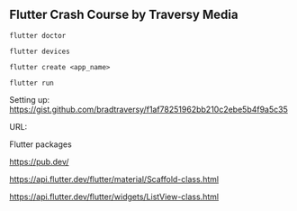 ## Flutter Crash Course by Traversy Media

```
flutter doctor

flutter devices

flutter create <app_name>

flutter run
```

Setting up: https://gist.github.com/bradtraversy/f1af78251962bb210c2ebe5b4f9a5c35


URL:

Flutter packages 

https://pub.dev/


https://api.flutter.dev/flutter/material/Scaffold-class.html

https://api.flutter.dev/flutter/widgets/ListView-class.html

